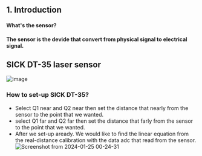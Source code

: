 ## 1. Introduction
#### What's the sensor?
#### The sensor is the devide that convert from physical signal to electrical signal.
## SICK DT-35 laser sensor
![image](https://github.com/Robocon2024-ITC01/Programming_MR1_STM32/assets/148682359/6688de68-6115-4d0f-80d5-7f4e681f4aea)
### How to set-up SICK DT-35?
* Select Q1 near and Q2 near then set the distance that nearly from the sensor to the point that we wanted.
* select Q1 far and Q2 far then set the distance that farly from the sensor to the point that we wanted.
* After we set-up aready. We would like to find the linear equation from the real-distance calibration with the data adc that read from the sensor.
![Screenshot from 2024-01-25 00-24-31](https://github.com/Robocon2024-ITC01/Programming_MR1_STM32/assets/148682359/0a29ad05-d188-45e0-8d28-402c0fdfa842)

